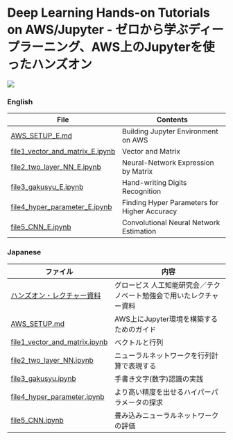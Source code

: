 # Deep Learning Hands-on Tutorials on AWS/Jupyter - ゼロから学ぶディープラーニング、AWS上のJupyterを使ったハンズオン

[![](https://scontent.fngo1-1.fna.fbcdn.net/v/t1.0-9/22815614_1724789167594612_2013643824872588581_n.jpg?oh=a614d605819f5cac67d290c417f2a8d8&oe=5B155FFA)](https://github.com/yoshihiroo/programming-workshop/tree/master/deep_learning_jupyter)

### English

| File | Contents |
----|----
| [AWS_SETUP_E.md](https://github.com/yoshihiroo/programming-workshop/blob/master/deep_learning_jupyter/AWS_SETUP_E.md) | Building Jupyter Environment on AWS |
| [file1_vector_and_matrix_E.ipynb](https://github.com/yoshihiroo/programming-workshop/blob/master/deep_learning_jupyter/file1_vector_and_matrix_E.ipynb) | Vector and Matrix |
| [file2_two_layer_NN_E.ipynb](https://github.com/yoshihiroo/programming-workshop/blob/master/deep_learning_jupyter/file2_two_layer_NN_E.ipynb) | Neural-Network Expression by Matrix |
| [file3_gakusyu_E.ipynb](https://github.com/yoshihiroo/programming-workshop/blob/master/deep_learning_jupyter/file3_gakusyu_E.ipynb) | Hand-writing Digits Recognition |
| [file4_hyper_parameter_E.ipynb](https://github.com/yoshihiroo/programming-workshop/blob/master/deep_learning_jupyter/file4_hyper_parameter_E.ipynb) | Finding Hyper Parameters for Higher Accuracy |
| [file5_CNN_E.ipynb](https://github.com/yoshihiroo/programming-workshop/blob/master/deep_learning_jupyter/file5_CNN_E.ipynb) | Convolutional Neural Network Estimation |

### Japanese
| ファイル | 内容 |
----|----
| [ハンズオン・レクチャー資料](https://www.slideshare.net/YoshihiroOchi/ss-85592219) | グロービス 人工知能研究会／テクノベート勉強会で用いたレクチャー資料 |
| [AWS_SETUP.md](https://github.com/yoshihiroo/programming-workshop/blob/master/deep_learning_jupyter/AWS_SETUP.md) | AWS上にJupyter環境を構築するためのガイド |
| [file1_vector_and_matrix.ipynb](https://github.com/yoshihiroo/programming-workshop/blob/master/deep_learning_jupyter/file1_vector_and_matrix.ipynb) | ベクトルと行列 |
| [file2_two_layer_NN.ipynb](https://github.com/yoshihiroo/programming-workshop/blob/master/deep_learning_jupyter/file2_two_layer_NN.ipynb) | ニューラルネットワークを行列計算で表現する |
| [file3_gakusyu.ipynb](https://github.com/yoshihiroo/programming-workshop/blob/master/deep_learning_jupyter/file3_gakusyu.ipynb) | 手書き文字(数字)認識の実践 |
| [file4_hyper_parameter.ipynb](https://github.com/yoshihiroo/programming-workshop/blob/master/deep_learning_jupyter/file4_hyper_parameter.ipynb) | より高い精度を出せるハイパーパラメータの探求 |
| [file5_CNN.ipynb](https://github.com/yoshihiroo/programming-workshop/blob/master/deep_learning_jupyter/file5_CNN.ipynb) |  畳み込みニューラルネットワークの評価 |
